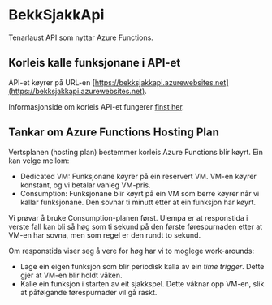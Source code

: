 # BekkSjakkApi

Tenarlaust API som nyttar Azure Functions.

## Korleis kalle funksjonane i API-et

API-et køyrer på URL-en [https://bekksjakkapi.azurewebsites.net](https://bekksjakkapi.azurewebsites.net).

Informasjonside om korleis API-et fungerer [finst her](https://bekksjakkapi.azurewebsites.net/api/Om).

## Tankar om Azure Functions Hosting Plan

Vertsplanen (hosting plan) bestemmer korleis Azure Functions blir køyrt. Ein kan velge mellom:

- Dedicated VM: Funksjonane køyrer på ein reservert VM. VM-en køyrer konstant, og vi betalar vanleg VM-pris.
- Consumption: Funksjonane blir køyrt på ein VM som berre køyrer når vi kallar funksjonane. Den sovnar ti minutt etter at ein funksjon har køyrt.

Vi prøvar å bruke Consumption-planen først. Ulempa er at responstida i verste fall kan bli så høg som ti sekund på den første førespurnaden etter at VM-en har sovna, men som regel er den rundt to sekund.

Om responstida viser seg å vere for høg har vi to moglege work-arounds:

- Lage ein eigen funksjon som blir periodisk kalla av ein *time trigger*. Dette gjer at VM-en blir holdt våken.
- Kalle ein funksjon i starten av eit sjakkspel. Dette våknar opp VM-en, slik at påfølgande førespurnader vil gå raskt.

